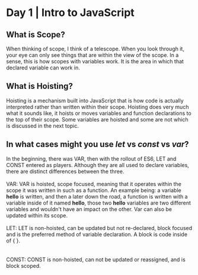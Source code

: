 # Day 1 | Intro to JavaScript

## What is Scope?
When thinking of scope, I think of a telescope.  When you look through it, your eye can only see things that are within the view of the scope.  In a sense, this is how scopes with variables work.  It is the area in which that declared variable can work in.
## What is Hoisting?
Hoisting is a mechanism built into JavaScript that is how code is actually interpreted rather than written within their scope.  Hoisting does very much what it sounds like, it hoists or moves variables and function declarations to the top of their scope.  Some variables are hoisted and some are not which is discussed in the next topic.

## In what cases might you use <b><em>let</em></b> vs <b><em>const</em></b> vs <b><em>var</em></b>?
In the beginning, there was VAR, then with the rollout of ES6, LET and CONST entered as players.  Although they are all used to declare variables, there are distinct differences between the three.
<br>
<br>
VAR: VAR is hoisted, scope focused, meaning that it operates within the scope it was written in such as a function.   An example being: a variable <b>hello</b> is written, and then a later down the road, a function is written with a variable inside of it named <b>hello</b>, those two <b>hello</b> variables are two different variables and wouldn't have an impact on the other.  Var can also be updated within its scope.
<br>
<br>
LET: LET is non-hoisted, can be updated but not re-declared, block focused and is the preferred method of variable declaration.  A block is code inside of { }.  
<br>
<br>
CONST: CONST is non-hoisted, can not be updated or reassigned, and is block scoped.